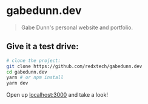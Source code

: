 # gabedunn.dev
>Gabe Dunn's personal website and portfolio.

## Give it a test drive:
```bash
# clone the project:
git clone https://github.com/redxtech/gabedunn.dev
cd gabedunn.dev
yarn # or npm install
yarn dev
```

Open up [localhost:3000](http://localhost:3000) and take a look!

